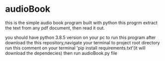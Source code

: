 # audioBook
this is the simple audio book program built with python
this progrm extract the text from any pdf document, then read it out.

you should have python 3.8.5 version on your pc to run this program
after download the this repository,navigate your terminal to project root directory
run this comment on your terminal 'pip install requirements.txt'(it will download the dependecies)
then run audioBook.py file

